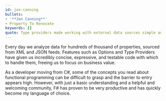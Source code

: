 ```yaml
---
id: jon-canning
bullets:
- '**Jon Canning**'
- Property To Renovate
keywords: []
quote: Type providers made working with external data sources simple and intuitive.
---
```

Every day we analyze data for hundreds of thousand of properties, sourced from XML and JSON feeds. Features such as Options and Type Providers have given us incredibly concise, expressive, and testable code with which to handle them, freeing us to focus on business value.

As a developer moving from C#, some of the concepts you read about functional programming can be difficult to grasp and the barrier to entry appears high. However, with just a basic understanding and a helpful and welcoming community, F# has proven to be very productive and has quickly become my language of choice.
